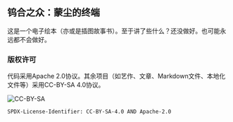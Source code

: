 ## 钨合之众：蒙尘的终端

这是一个电子绘本（亦或是插图故事书）。至于讲了些什么？还没做好。也可能永远都不会做好。

### 版权许可

代码采用Apache 2.0协议。其余项目（如艺作、文章、Markdown文件、本地化文件等）采用CC-BY-SA 4.0协议。

![CC-BY-SA](https://upload.wikimedia.org/wikipedia/commons/e/e5/CC_BY-SA_icon.svg)

`SPDX-License-Identifier: CC-BY-SA-4.0 AND Apache-2.0`